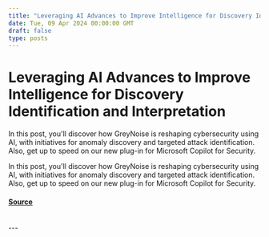 ```yaml
---
title: "Leveraging AI Advances to Improve Intelligence for Discovery Identification and Interpretation"
date: Tue, 09 Apr 2024 00:00:00 GMT
draft: false
type: posts
---
```

# Leveraging AI Advances to Improve Intelligence for Discovery Identification and Interpretation





In this post, you'll discover how GreyNoise is reshaping cybersecurity using AI, with initiatives for anomaly discovery and targeted attack identification. Also, get up to speed on our new plug-in for Microsoft Copilot for Security.

In this post, you'll discover how GreyNoise is reshaping cybersecurity using AI, with initiatives for anomaly discovery and targeted attack identification. Also, get up to speed on our new plug-in for Microsoft Copilot for Security.

#### [Source](https://www.greynoise.io/blog/artificial-intelligence-real-intel-how-greynoise-is-leveraging-ai-advances-to-improve-intelligence-for-discovery-identification-and-interpretation)

<br/>
---
